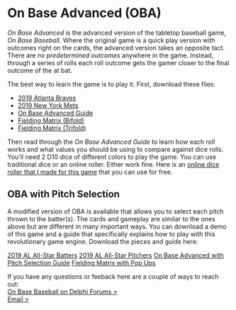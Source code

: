# On Base Advanced (OBA)
_On Base Advanced_ is the advanced version of the tabletop baseball game, _On Base Baseball_. Where the original game is a quick play version with outcomes right on the cards, the advanced version takes an opposite tact. There are _no predetermined outcomes_ anywhere in the game. Instead, through a series of rolls each roll outcome gets the gamer closer to the final outcome of the at bat.

The best way to learn the game is to play it. First, download these files:

- [2019 Atlanta Braves](https://github.com/brianhaferkamp/onbaseadvanced/raw/main/OBA_2019_Braves.pdf)
- [2019 New York Mets](https://github.com/brianhaferkamp/onbaseadvanced/raw/main/OBA_2019_Mets.pdf)
- [On Base Advanced Guide](https://github.com/brianhaferkamp/onbaseadvanced/raw/main/On%20Base%20Advanced%20Guide.pdf)
- [Fielding Matrix (Bifold)](https://github.com/brianhaferkamp/onbaseadvanced/raw/main/OBA_Fielding_Matrices_Bifold.pdf)
- [Fielding Matrix (Trifold)](https://github.com/brianhaferkamp/onbaseadvanced/raw/main/OBA_Fielding_Matrices_Trifold.pdf)

Then read through the _On Base Advanced Guide_ to learn how each roll works and what values you should be using to compare against dice rolls. You'll need 2 D10 dice of different colors to play the game. You can use traditional dice or an online roller. Either work fine. Here is an [online dice roller that I made for this game](https://brianhaferkamp.github.io/onbaseadvanced/dice/) that you can use for free.

## OBA with Pitch Selection
A modified version of OBA is available that allows you to select each pitch thrown to the batter(s). The cards and gameplay are similar to the ones above but are different in many important ways. You can download a demo of this game and a guide that specifically explains how to play with this revolutionary game engine. Download the pieces and guide here:

[2019 AL All-Star Batters]()
[2019 AL All-Star Pitchers]()
[On Base Advanced with Pitch Selection Guide]()
[Fielding Matrix with Pop Ups]()

If you have any questions or feeback here are a couple of ways to reach out:\
[On Base Baseball on Delphi Forums >](http://forums.delphiforums.com/onbasebaseball)\
[Email >](mailto:onbasebaseball@gmail.com)
